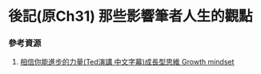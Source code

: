 # 後記(原Ch31) 那些影響筆者人生的觀點

### 參考資源

1. [相信你能進步的力量(Ted演講 中文字幕)成長型思維 Growth mindset](https://www.youtube.com/watch?v=PfX1YpHzr64&t=1s&ab_channel=%E6%9D%8E%E5%BD%A5%E7%94%AB)
